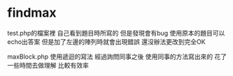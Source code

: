 # findmax

test.php的檔案裡
自己看到題目時所寫的
但是發現會有bug
使用原本的題目可以echo出答案
但是加了左邊的陣列時就會出現錯誤
還沒辦法更改到完全OK


maxBlock.php
使用遞迴的寫法
經過詢問同事之後
使用同事的方法寫出來的
花了一些時間去做理解
比較有效率
